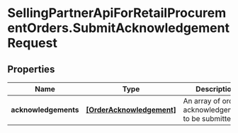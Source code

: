 # SellingPartnerApiForRetailProcurementOrders.SubmitAcknowledgementRequest

## Properties

Name | Type | Description | Notes
------------ | ------------- | ------------- | -------------
**acknowledgements** | [**[OrderAcknowledgement]**](OrderAcknowledgement.md) | An array of order acknowledgements to be submitted. | [optional] 


